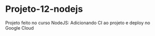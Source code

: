 # Projeto-12-nodejs
 Projeto feito no curso NodeJS: Adicionando CI ao projeto e deploy no Google Cloud
